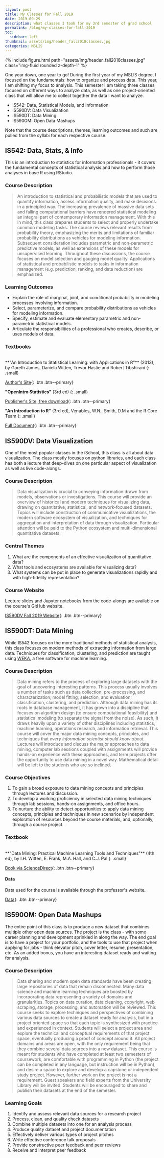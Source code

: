 ```yaml
---
layout: post
title: My Classes for Fall 2019
date: 2019-09-29
description: what classes I took for my 3rd semester of grad school
permalink: /blog/my-classes-for-fall-2019
toc:
  sidebar: left
thumbnail: assets/img/header_fall2018classes.jpg
categories: MSLIS
---
```

{% include figure.html path="assets/img/header_fall2018classes.jpg" class="img-fluid rounded z-depth-1" %}

One year down, one year to go! During the first year of my MSLIS degree, I focused on the fundamentals: how to organize and process data. This year, I am shifting my focus to analysis. This semester I am taking three classes focused on different ways to analyze data, as well as one project-oriented class that will allow me to collect together the data I want to analyze.

- IS542: Data, Statistical Models, and Information
- IS590DV: Data Visualization
- IS590DT: Data Mining
- IS590OM: Open Data Mashups

Note that the course descriptions, themes, learning outcomes and such are pulled from the syllabi for each respective course.

## IS542: Data, Stats, & Info

This is an introduction to statistics for information professionals - it covers the fundamental concepts of statistical analysis and how to perform those analyses in base R using RStudio.

### Course Description

> An	introduction	to	statistical	and	probabilistic	models that	are used	to	quantify	information,	assess information quality,	and	make	decisions	in a	principled	way.	The	increasing	prevalence	of	massive	data	sets	and	falling computational	barriers	have	rendered	statistical	modeling	an	integral	part	of	contemporary	information	management.	With	this	in	mind,	this	class	prepares	students	to	select	and	properly	undertake	common	modeling	tasks.	The	course	reviews	relevant	results	from	probability	theory,	emphasizing	the	merits	and	limitations	of	familiar	probability	distributions	as	vehicles	for	modeling	information.	Subsequent	consideration	includes	parametric	and	non-parametric	predictive	models,	as	well	as	extensions	of	these	models	for	unsupervised	learning.	Throughout	these	discussions,	the	course	focuses	on	model	selection	and	gauging	model	quality.	Applications	of	statistical	and	probabilistic	models	to	tasks	in	information	management	(e.g.	prediction,	ranking,	and	data	reduction)	are	emphasized.

### Learning Outcomes

- Explain	the	role	of	marginal,	joint,	and	conditional	probability	in	modeling	processes	involving	information.
- Select,	parameterize,	and	compare	probability	distributions	as	vehicles	for	modeling	information.
- Specify,	estimate	and	evaluate	elementary parametric	and	non-parametric statistical	models.
- Articulate	the	responsibilities	of	a	professional	who	creates,	describe,	or	uses	models	of	data.

### Textbooks

<br>
**"An	Introduction	to	Statistical	Learning: with Applications in R"** (2013), by Gareth James, Daniela Witten, Trevor Hastie and Robert Tibshirani
{: .small}

[Author's Site](http://faculty.marshall.usc.edu/gareth-james/ISL/){: .btn .btn--primary}

**"OpenIntro Statistics"** (3rd ed)
{: .small}

[Publisher's Site, free download](https://www.openintro.org/stat/textbook.php?stat_book=os){: .btn .btn--primary}

**"An Introduction to R"** (3rd ed), Venables,	W.N.,	Smith,	D.M	and	the	R	Core	Team
{: .small}

[Full Document](http://cran.r-project.org/doc/manuals/R-intro.pdf){: .btn .btn--primary}

## IS590DV: Data Visualization

One of the most popular classes in the iSchool, this class is all about data visualization. The class mostly focuses on python libraries, and each class has both a lecture that deep-dives on one particular aspect of visualization as well as live code-alongs.

### Course Description

> Data visualization is crucial to conveying information drawn from models, observations or investigations. This course will provide an overview of historical and modern techniques for visualizing data, drawing on quantitative, statistical, and network-focused datasets. Topics will include construction of communicative visualizations, the modern software ecosystem of visualization, and techniques for aggregation and interpretation of data through visualization. Particular attention will be paid to the Python ecosystem and multi-dimensional quantitative datasets.

### Central Themes

1. What are the components of an effective visualization of quantitative data?
2. What tools and ecosystems are available for visualizing data?
3. What systems can be put in place to generate visualizations rapidly and with high-fidelity representation?

### Course Website

Lecture slides and Jupyter notebooks from the code-alongs are available on the course's GitHub website.

[IS590DV Fall 2019 Website](https://uiuc-ischool-dataviz.github.io/fall2019/){: .btn .btn--primary}

## IS590DT: Data Mining

While IS542 focuses on the more traditional methods of statistical analysis, this class focuses on modern methods of extracting information from large data. Techniques for classification, clustering, and prediction are taught using [WEKA](https://www.cs.waikato.ac.nz/ml/weka/), a free software for machine learning.

### Course Description

> Data mining refers to the process of exploring large datasets with the goal of uncovering interesting patterns. This process usually involves a number of tasks such as data collection, pre-processing, and characterization; model fitting, selection, and evaluation; classification, clustering, and prediction. Although data mining has its roots in database management, it has grown into a discipline that focuses on algorithm design (to ensure computational feasibility) and statistical modeling (to separate the signal from the noise). As such, it draws heavily upon a variety of other disciplines including statistics, machine learning, operations research, and information retrieval. This course will cover the major data mining concepts, principles, and techniques that *every information scientist should know about.* Lectures will introduce and discuss the major approaches to data mining, computer lab sessions coupled with assignments will provide hands-on experience with these approaches, and term projects offer the opportunity to use data mining in a novel way. Mathematical detail will be left to the students who are so inclined.

### Course Objectives

1. To gain a broad exposure to data mining concepts and principles through lectures and discussion.
2. To develop a working proficiency in selected data mining techniques through lab sessions, hands-on assignments, and office hours.
3. To nurture the ability to detect opportunities to apply data mining concepts, principles and techniques in new scenarios by independent exploration of resources beyond the course materials, and, optionally, through a course project.

### Textbook

<br>
**"Data Mining: Practical Machine Learning Tools and Techniques"** (4th ed), by I.H. Witten, E. Frank, M.A. Hall, and C.J. Pal
{: .small}

[Book via ScienceDirect](https://doi.org/10.1016/C2015-0-02071-8){: .btn .btn--primary}

#### Data

Data used for the course is available through the professor's website.

[Data](http://abel.lis.illinois.edu/data/){: .btn .btn--primary}

## IS590OM: Open Data Mashups

The entire point of this class is to produce a new dataset that combines multiple other open data sources. The project is the class - with some career planning and development sprinkled in along the way. The end goal is to have a project for your portfolio, and the tools to use that project when applying for jobs - think elevator pitch, cover letter, resume, presentation, etc. As an added bonus, you have an interesting dataset ready and waiting for analysis.

### Course Description

> Data sharing and modern open data standards have been creating large repositories of data that remain disconnected. Many data science and machine learning techniques are boosted by incorporating data representing a variety of domains and granularities. Topics on data curation, data cleaning, copyright, web scraping, storage, processing, and automation will be reviewed. This course seeks to explore techniques and perspectives of combining various data sources to create a dataset ready for analysis, but in a project oriented space so that each topic is synthesized with practice and experienced in context. Students will select a project area and explore the technical and conceptual requirements of that project space, eventually producing a proof of concept around it. All project domains and areas are open, with the only requirement being that they combine several data sources into a new dataset. This course is meant for students who have completed at least two semesters of coursework, are comfortable with programming in Python (the project can be completed in any language, but instruction will be in Python), and desire a space to explore and develop a capstone or independent study project. However, further work on the project is not a requirement. Guest speakers and field experts from the University Library will be invited. Students will be encouraged to share and publish their datasets at the end of the semester.

### Learning Goals

1. Identify and assess relevant data sources for a research project
2. Process, clean, and quality check datasets
3. Combine multiple datasets into one for an analysis process
4. Produce quality dataset and project documentation
5. Effectively deliver various types of project pitches
6. Write effective conference talk proposals
7. Provide constructive peer feedback and peer reviews
8. Receive and interpret peer feedback
